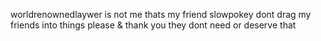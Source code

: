 worldrenownedlaywer is not me thats my friend slowpokey dont drag my friends into things please & thank you they dont need or deserve that
